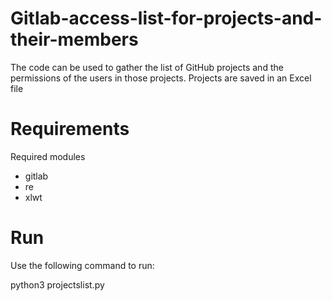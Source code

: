 # Gitlab-access-list-for-projects-and-their-members

The code can be used to gather the list of GitHub projects and the permissions of the users in those projects.
Projects are saved in an Excel file

# Requirements
Required modules

* gitlab
* re
* xlwt


# Run
Use the following command to run:

python3 projectslist.py
